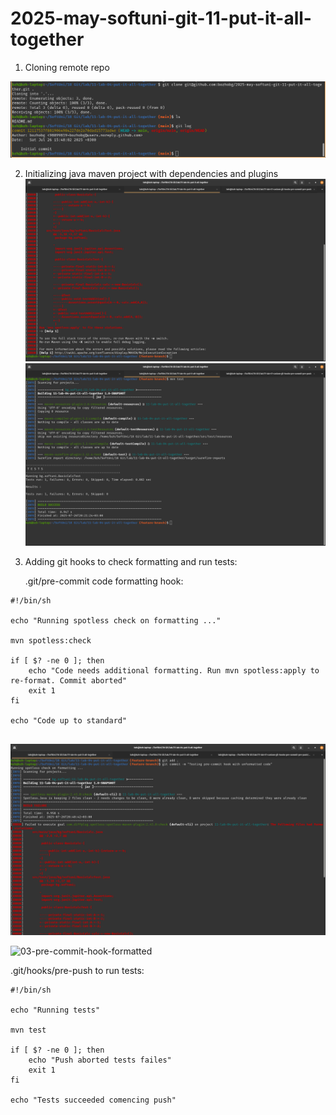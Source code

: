# 2025-may-softuni-git-11-put-it-all-together

1. Cloning remote repo

![1-clone-remote](./readme-files/1-clone-remote.png)

2. Initializing java maven project with dependencies and plugins
![2-maven-spotless-check](./readme-files/2-maven-spotless-check.png)
![2-maven-tests](./readme-files/2-maven-tests.png)

3. Adding git hooks to check formatting and run tests:

	 .git/pre-commit code formatting hook:

```
#!/bin/sh

echo "Running spotless check on formatting ..."

mvn spotless:check

if [ $? -ne 0 ]; then 
	echo "Code needs additional formatting. Run mvn spotless:apply to re-format. Commit aborted"
	exit 1
fi

echo "Code up to standard"
	
```

![03-pre-commit-format-check.png](./readme-files/03-pre-commit-format-check.png)

![03-pre-commit-hook-formatted](./readme-files/03-pre-commit-format-check03-pre-commit-hook-formatted.png)

.git/hooks/pre-push to run tests: 

```
#!/bin/sh

echo "Running tests"

mvn test

if [ $? -ne 0 ]; then
	echo "Push aborted tests failes"
	exit 1
fi

echo "Tests succeeded comencing push"
```

